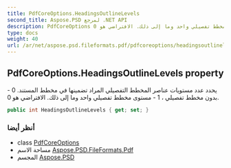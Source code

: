 ```yaml
---
title: PdfCoreOptions.HeadingsOutlineLevels
second_title: Aspose.PSD لمرجع .NET API
description: PdfCoreOptions ملكية. يحدد عدد مستويات عناصر المخطط التفصيلي المراد تضمينها في مخطط المستند. 0  بدون مخطط تفصيلي  1  مستوى مخطط تفصيلي واحد وما إلى ذلك. الافتراضي هو 0.
type: docs
weight: 40
url: /ar/net/aspose.psd.fileformats.pdf/pdfcoreoptions/headingsoutlinelevels/
---
```

## PdfCoreOptions.HeadingsOutlineLevels property

يحدد عدد مستويات عناصر المخطط التفصيلي المراد تضمينها في مخطط المستند. 0 - بدون مخطط تفصيلي ، 1 - مستوى مخطط تفصيلي واحد وما إلى ذلك. الافتراضي هو 0.

```csharp
public int HeadingsOutlineLevels { get; set; }
```

### أنظر أيضا

* class [PdfCoreOptions](../)
* مساحة الاسم [Aspose.PSD.FileFormats.Pdf](../../pdfcoreoptions/)
* المجسم [Aspose.PSD](../../../)


